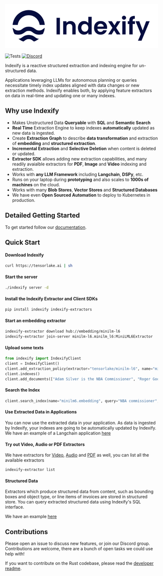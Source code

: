 ![Indexify](./docs/docs/images/Indexify_Logo_Wordmark.png)

![Tests](https://github.com/tensorlakeai/indexify/actions/workflows/test.yaml/badge.svg?branch=main)
[![Discord](https://dcbadge.vercel.app/api/server/VXkY7zVmTD?style=flat&compact=true)](https://discord.gg/VXkY7zVmTD)


Indexify is a reactive structured extraction and indexing engine for un-structured data.

Applications leveraging LLMs for autonomous planning or queries necessitate timely index updates aligned with data changes or new extraction methods. Indexify enables both, by applying feature extractors on data in real-time and updating one or many indexes.

## Why use Indexify

* Makes Unstructured Data **Queryable** with **SQL** and **Semantic Search**
* **Real Time** Extraction Engine to keep indexes **automatically** updated as new data is ingested.
* Create **Extraction Graph** to describe **data transformation** and extraction of **embedding** and **structured extraction**.
* **Incremental Extraction** and **Selective Deletion** when content is deleted or updated.
* **Extractor SDK** allows adding new extraction capabilities, and many readily avaialble extractors for **PDF**, **Image** and **Video** indexing and extraction.
* Works with **any LLM Framework** including **Langchain**, **DSPy**, etc.
* Runs on your laptop during **prototyping** and also scales to **1000s of machines** on the cloud.
* Works with many **Blob Stores**, **Vector Stores** and **Structured Databases**
* We have even **Open Sourced Automation** to deploy to Kubernetes in production.


## Detailed Getting Started

To get started follow our [documentation](https://getindexify.ai/getting_started/).

## Quick Start

#### Download Indexify 
```bash
curl https://tensorlake.ai | sh
```

#### Start the server
```bash
./indexify server -d
```

#### Install the Indexify Extractor and Client SDKs
```bash
pip install indexify indexify-extractors
```

#### Start an embedding extractor 
```bash
indexify-extractor download hub://embedding/minilm-l6
indexify-extractor join-server minilm-l6.minilm_l6:MiniLML6Extractor
```

#### Upload some texts 
```python
from indexify import IndexifyClient
client = IndexifyClient()
client.add_extraction_policy(extractor="tensorlake/minilm-l6", name="minilml6")
client.indexes()
client.add_documents(["Adam Silver is the NBA Commissioner", "Roger Goodell is the NFL commisioner"])
```

#### Search the Index
```python
client.search_index(name="minilm6.embedding", query="NBA commissioner", top_k=1)
```

#### Use Extracted Data in Applications
You can now use the extracted data in your application. As data is ingested by Indexify, your indexes are going to be automatically
updated by Indexify. We have an example of a Langchain application [here](https://getindexify.ai/integrations/langchain/python_langchain/)

#### Try out Video, Audio or PDF Extractors 
We have extractors for [Video](https://getindexify.ai/usecases/video_rag/), [Audio](https://getindexify.ai/usecases/audio_extraction/) and [PDF](https://getindexify.ai/usecases/pdf_extraction/) as well, you can list all the available extractors 

```bash
indexify-extractor list
```
#### Structured Data

Extractors which produce structured data from content, such as bounding boxes and object type, or line items of invoices are stored in
structured store. You can query extracted structured data using Indexify's SQL interface.

We have an example [here](https://getindexify.ai/usecases/image_retrieval/)

## Contributions
Please open an issue to discuss new features, or join our Discord group. Contributions are welcome, there are a bunch of open tasks we could use help with! 

If you want to contribute on the Rust codebase, please read the [developer readme](docs/docs/develop.md).
